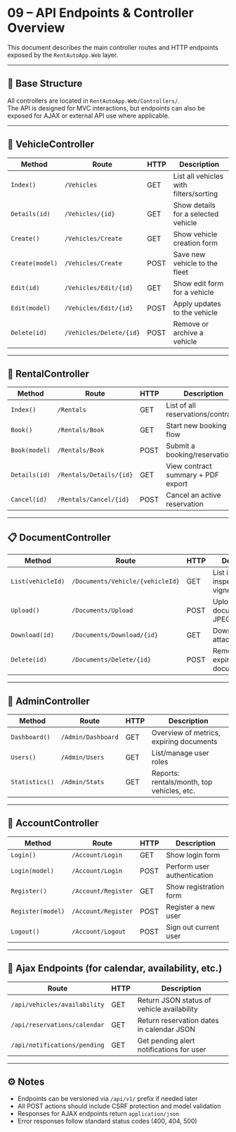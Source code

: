 # 09 – API Endpoints & Controller Overview

This document describes the main controller routes and HTTP endpoints exposed by the `RentAutoApp.Web` layer.

---

## 📍 Base Structure

All controllers are located in `RentAutoApp.Web/Controllers/`.  
The API is designed for MVC interactions, but endpoints can also be exposed for AJAX or external API use where applicable.

---

## 🚗 VehicleController

| Method             | Route                     | HTTP | Description                                      |
|--------------------|---------------------------|------|--------------------------------------------------|
| `Index()`          | `/Vehicles`               | GET  | List all vehicles with filters/sorting           |
| `Details(id)`      | `/Vehicles/{id}`          | GET  | Show details for a selected vehicle              |
| `Create()`         | `/Vehicles/Create`        | GET  | Show vehicle creation form                       |
| `Create(model)`    | `/Vehicles/Create`        | POST | Save new vehicle to the fleet                    |
| `Edit(id)`         | `/Vehicles/Edit/{id}`     | GET  | Show edit form for a vehicle                     |
| `Edit(model)`      | `/Vehicles/Edit/{id}`     | POST | Apply updates to the vehicle                     |
| `Delete(id)`       | `/Vehicles/Delete/{id}`   | POST | Remove or archive a vehicle                      |

---

## 📄 RentalController

| Method                  | Route                              | HTTP | Description                            |
|-------------------------|-------------------------------------|------|----------------------------------------|
| `Index()`               | `/Rentals`                          | GET  | List of all reservations/contracts     |
| `Book()`                | `/Rentals/Book`                     | GET  | Start new booking flow                 |
| `Book(model)`           | `/Rentals/Book`                     | POST | Submit a booking/reservation           |
| `Details(id)`           | `/Rentals/Details/{id}`             | GET  | View contract summary + PDF export     |
| `Cancel(id)`            | `/Rentals/Cancel/{id}`              | POST | Cancel an active reservation           |

---

## 📋 DocumentController

| Method              | Route                             | HTTP | Description                            |
|---------------------|------------------------------------|------|----------------------------------------|
| `List(vehicleId)`   | `/Documents/Vehicle/{vehicleId}`   | GET  | List insurance, inspection, vignette   |
| `Upload()`          | `/Documents/Upload`                | POST | Upload new document (PDF, JPEG, etc.)  |
| `Download(id)`      | `/Documents/Download/{id}`         | GET  | Download attached file                 |
| `Delete(id)`        | `/Documents/Delete/{id}`           | POST | Remove expired/duplicate document      |

---

## 🧰 AdminController

| Method             | Route                  | HTTP | Description                                |
|--------------------|------------------------|------|--------------------------------------------|
| `Dashboard()`      | `/Admin/Dashboard`     | GET  | Overview of metrics, expiring documents     |
| `Users()`          | `/Admin/Users`         | GET  | List/manage user roles                      |
| `Statistics()`     | `/Admin/Stats`         | GET  | Reports: rentals/month, top vehicles, etc.  |

---

## 👥 AccountController

| Method             | Route                      | HTTP | Description                          |
|--------------------|----------------------------|------|--------------------------------------|
| `Login()`          | `/Account/Login`           | GET  | Show login form                      |
| `Login(model)`     | `/Account/Login`           | POST | Perform user authentication          |
| `Register()`       | `/Account/Register`        | GET  | Show registration form               |
| `Register(model)`  | `/Account/Register`        | POST | Register a new user                  |
| `Logout()`         | `/Account/Logout`          | POST | Sign out current user                |

---

## 📅 Ajax Endpoints (for calendar, availability, etc.)

| Route                            | HTTP | Description                            |
|----------------------------------|------|----------------------------------------|
| `/api/vehicles/availability`     | GET  | Return JSON status of vehicle availability |
| `/api/reservations/calendar`     | GET  | Return reservation dates in calendar JSON |
| `/api/notifications/pending`     | GET  | Get pending alert notifications for user |

---

## ⚙️ Notes

- Endpoints can be versioned via `/api/v1/` prefix if needed later
- All POST actions should include CSRF protection and model validation
- Responses for AJAX endpoints return `application/json`
- Error responses follow standard status codes (400, 404, 500)

